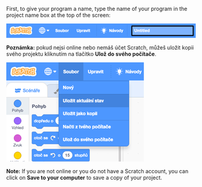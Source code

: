 First, to give your program a name, type the name of your program in the project name box at the top of the screen:

![snímek obrazovky](images/name-annotated.png)

**Poznámka:** pokud nejsi online nebo nemáš účet Scratch, můžeš uložit kopii svého projektu kliknutím na tlačítko **Ulož do svého počítače**.

![Selecting 'Save now' in the 'File' menu.](images/save.png)

**Note:** If you are not online or you do not have a Scratch account, you can click on **Save to your computer** to save a copy of your project.